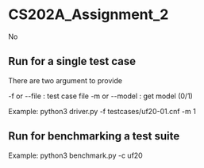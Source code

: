 # CS202A_Assignment_2

No 

## Run for a single test case

There are two argument to provide

-f or --file : test case file
-m or --model : get model (0/1)

Example: python3 driver.py -f testcases/uf20-01.cnf -m 1

## Run for benchmarking a test suite

Example: python3 benchmark.py -c uf20